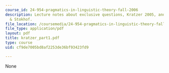 ```yaml
---
course_id: 24-954-pragmatics-in-linguistic-theory-fall-2006
description: Lecture notes about exclusive questions, Kratzer 2005, and Groenendijk
  & Stokhof.
file_location: /coursemedia/24-954-pragmatics-in-linguistic-theory-fall-2006/cf9de7005bd8af2253de36bf93423fd9_kratzer_part1.pdf
file_type: application/pdf
layout: pdf
title: kratzer_part1.pdf
type: course
uid: cf9de7005bd8af2253de36bf93423fd9

---
```

None